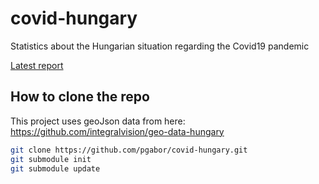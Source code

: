 # covid-hungary
Statistics about the Hungarian situation regarding the Covid19 pandemic

[Latest report](http://pgabor.web.elte.hu/2020-05-08.html)

## How to clone the repo

This project uses geoJson data from here: https://github.com/integralvision/geo-data-hungary

```bash
git clone https://github.com/pgabor/covid-hungary.git
git submodule init
git submodule update

```
